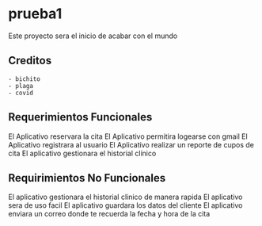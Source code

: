 # prueba1
Este proyecto sera el inicio de acabar con el mundo
## Creditos
    - bichito
    - plaga
    - covid
## Requerimientos Funcionales
El Aplicativo reservara la cita
El Aplicativo permitira logearse con gmail
El Aplicativo registrara al usuario
El Aplicativo realizar un reporte de cupos de cita
El aplicativo gestionara el historial clínico

## Requirimientos No Funcionales
El aplicativo gestionara el historial clinico de manera rapida
El aplicativo sera de uso facil
El aplicativo guardara los datos del cliente
El aplicativo enviara un correo donde te recuerda la fecha y hora de la cita


